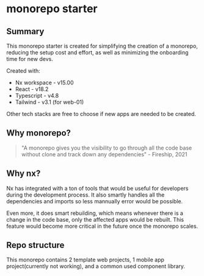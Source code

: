 # monorepo starter

## Summary

This monorepo starter is created for simplifying the creation of a monorepo, reducing the setup cost and effort, as well as minimizing the onboarding time for new devs.

Created with:

- Nx workspace - v15.00
- React - v18.2
- Typescript - v4.8
- Tailwind - v3.1 (for web-01)

Other tech stacks are free to choose if new apps are needed to be created.

## Why monorepo?

> "A monorepo gives you the visibility to go through all the code base without clone and track down any dependencies" - Fireship, 2021

## Why nx?

Nx has integrated with a ton of tools that would be useful for developers during the development process. It also smartly handles all the dependencies and imports so less mannually error would be possible.

Even more, it does smart rebuilding, which means whenever there is a change in the code base, only the affected apps would be rebuilt. This feature would become more critical in the future once the monorepo scales.

## Repo structure

This monorepo contains 2 template web projects, 1 mobile app project(currently not working), and a common used component library.
